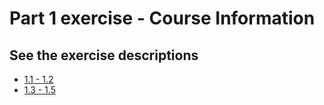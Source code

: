 # Part 1 exercise - Course Information

## See the exercise descriptions

  - [1.1 - 1.2](https://fullstackopen.com/en/part1/introduction_to_react#exercises-1-1-1-2)
  - [1.3 - 1.5](https://fullstackopen.com/en/part1/java_script#exercises-1-3-1-5)
